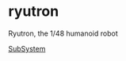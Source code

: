 # ryutron
Ryutron, the 1/48 humanoid robot

[SubSystem](https://os.mbed.com/compiler/#nav:/Ryutron;)
